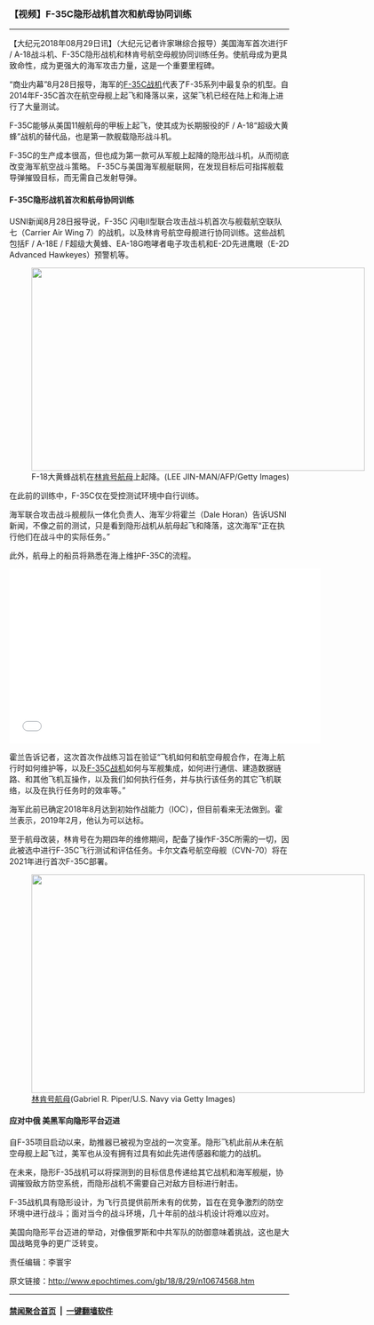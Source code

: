 ### 【视频】F-35C隐形战机首次和航母协同训练
------------------------

<p>【大纪元2018年08月29日讯】（大纪元记者许家琳综合报导）美国海军首次进行F / A-18战斗机、F-35C隐形战机和林肯号航空母舰协同训练任务。使航母成为更具致命性，成为更强大的海军攻击力量，这是一个重要里程碑。</p>
<p>“商业内幕”8月28日报导，海军的<a href="http://www.epochtimes.com/gb/tag/f-35c%E6%88%98%E6%9C%BA.html">F-35C战机</a>代表了F-35系列中最复杂的机型。自2014年F-35C首次在航空母舰上起飞和降落以来，这架飞机已经在陆上和海上进行了大量测试。</p>
<p>F-35C能够从美国11艘航母的甲板上起飞，使其成为长期服役的F / A-18“超级大黄蜂”战机的替代品，也是第一款舰载隐形战斗机。</p>
<p>F-35C的生产成本很高，但也成为第一款可从军舰上起降的隐形战斗机，从而彻底改变海军航空战斗策略。 F-35C与美国海军舰艇联网，在发现目标后可指挥舰载导弹摧毁目标，而无需自己发射导弹。</p>
<h4>F-35C隐形战机首次和航母协同训练</h4>
<p>USNI新闻8月28日报导说，F-35C 闪电II型联合攻击战斗机首次与舰载航空联队七（Carrier Air Wing 7）的战机，以及林肯号航空母舰进行协同训练。这些战机包括F / A-18E / F超级大黄蜂、EA-18G咆哮者电子攻击机和E-2D先进鹰眼（E-2D Advanced Hawkeyes）预警机等。</p>
<figure id="attachment_10674590" style="width: 600px" class="wp-caption aligncenter"><a href="http://i.epochtimes.com/assets/uploads/2018/08/GettyImages-57219948.jpg"><img class="size-large wp-image-10674590" src="http://i.epochtimes.com/assets/uploads/2018/08/GettyImages-57219948-600x366.jpg" alt="" width="600" height="366" /></a><figcaption class="wp-caption-text">F-18大黄蜂战机在<a href="http://www.epochtimes.com/gb/tag/%E6%9E%97%E8%82%AF%E5%8F%B7%E8%88%AA%E6%AF%8D.html">林肯号航母</a>上起降。(LEE JIN-MAN/AFP/Getty Images)</figcaption></figure>
<p>在此前的训练中，F-35C仅在受控测试环境中自行训练。</p>
<p>海军联合攻击战斗舰舰队一体化负责人、海军少将霍兰（Dale Horan）告诉USNI新闻，不像之前的测试，只是看到隐形战机从航母起飞和降落，这次海军“正在执行他们在战斗中的实际任务。”</p>
<p>此外，航母上的船员将熟悉在海上维护F-35C的流程。</p>
<div class="video_fit_container"><iframe src="//www.youtube.com/embed/wBMM8YynuVs?rel=0" width="560" height="315" frameborder="0" allowfullscreen="allowfullscreen"></iframe></div>
<p>霍兰告诉记者，这次首次作战练习旨在验证“飞机如何和航空母舰合作，在海上航行时如何维护等，以及<a href="http://www.epochtimes.com/gb/tag/f-35c%E6%88%98%E6%9C%BA.html">F-35C战机</a>如何与军舰集成，如何进行通信、建造数据链路、和其他飞机互操作，以及我们如何执行任务，并与执行该任务的其它飞机联络，以及在执行任务时的效率等。”</p>
<p>海军此前已确定2018年8月达到初始作战能力（IOC），但目前看来无法做到。霍兰表示，2019年2月，他认为可以达标。</p>
<p>至于航母改装，林肯号在为期四年的维修期间，配备了操作F-35C所需的一切，因此被选中进行F-35C飞行测试和评估任务。卡尔文森号航空母舰（CVN-70）将在2021年进行首次F-35C部署。</p>
<figure id="attachment_10674589" style="width: 600px" class="wp-caption aligncenter"><a href="http://i.epochtimes.com/assets/uploads/2018/08/GettyImages-52126743.jpg"><img class="size-large wp-image-10674589" src="http://i.epochtimes.com/assets/uploads/2018/08/GettyImages-52126743-600x394.jpg" alt="" width="600" height="394" /></a><figcaption class="wp-caption-text"><a href="http://www.epochtimes.com/gb/tag/%E6%9E%97%E8%82%AF%E5%8F%B7%E8%88%AA%E6%AF%8D.html">林肯号航母</a>(Gabriel R. Piper/U.S. Navy via Getty Images)</figcaption></figure>
<h4>应对中俄 美黑军向隐形平台迈进</h4>
<p>自F-35项目启动以来，助推器已被视为空战的一次变革。隐形飞机此前从未在航空母舰上起飞过，美军也从没有拥有过具有如此先进传感器和能力的战机。</p>
<p>在未来，隐形F-35战机可以将探测到的目标信息传递给其它战机和海军舰艇，协调摧毁敌方防空系统，而隐形战机不需要自己对敌方目标进行射击。</p>
<p>F-35战机具有隐形设计，为飞行员提供前所未有的优势，旨在在竞争激烈的防空环境中进行战斗；面对当今的战斗环境，几十年前的战斗机设计将难以应对。</p>
<p>美国向隐形平台迈进的举动，对像俄罗斯和中共军队的防御意味着挑战，这也是大国战略竞争的更广泛转变。</p>
<p>责任编辑：李寰宇</p>

原文链接：http://www.epochtimes.com/gb/18/8/29/n10674568.htm


------------------------
#### [禁闻聚合首页](https://github.com/gfw-breaker/banned-news/blob/master/README.md) &nbsp;|&nbsp;  [一键翻墙软件](https://github.com/gfw-breaker/nogfw/blob/master/README.md)